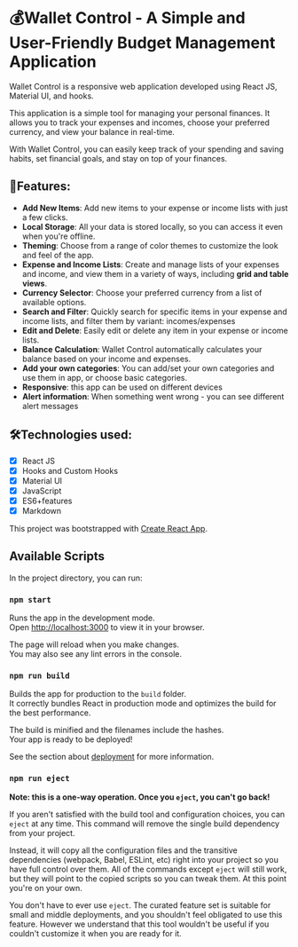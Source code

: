 # 💰Wallet Control - A Simple and User-Friendly Budget Management Application

Wallet Control is a responsive web application developed using React JS, Material UI, and hooks.

This application is a simple tool for managing your personal finances. It allows you to track your expenses and incomes, choose your preferred currency, and view your balance in real-time.

With Wallet Control, you can easily keep track of your spending and saving habits, set financial goals, and stay on top of your finances.



## 📌Features:

- **Add New Items**: Add new items to your expense or income lists with just a few clicks.
- **Local Storage**: All your data is stored locally, so you can access it even when you're offline.
- **Theming**: Choose from a range of color themes to customize the look and feel of the app.
- **Expense and Income Lists**: Create and manage lists of your expenses and income, and view them in a variety of ways, including **grid and table views**.
- **Currency Selector**: Choose your preferred currency from a list of available options.
- **Search and Filter**: Quickly search for specific items in your expense and income lists, and filter them by variant: incomes/expenses
- **Edit and Delete**: Easily edit or delete any item in your expense or income lists.
- **Balance Calculation**: Wallet Control automatically calculates your balance based on your income and expenses.
- **Add your own categories**: You can add/set your own categories and use them in app, or choose basic categories.
- **Responsive**: this app can be used on different devices
- **Alert information**: When something went wrong - you can see different alert messages

## 🛠️Technologies used:

- [x] React JS
- [x] Hooks and Custom Hooks
- [x] Material UI
- [x] JavaScript
- [x] ES6+features
- [x] Markdown

This project was bootstrapped with [Create React App](https://github.com/facebook/create-react-app).

## Available Scripts

In the project directory, you can run:

### `npm start`

Runs the app in the development mode.\
Open [http://localhost:3000](http://localhost:3000) to view it in your browser.

The page will reload when you make changes.\
You may also see any lint errors in the console.

<!-- ### `npm test`

Launches the test runner in the interactive watch mode.\
See the section about [running tests](https://facebook.github.io/create-react-app/docs/running-tests) for more information. -->

### `npm run build`

Builds the app for production to the `build` folder.\
It correctly bundles React in production mode and optimizes the build for the best performance.

The build is minified and the filenames include the hashes.\
Your app is ready to be deployed!

See the section about [deployment](https://facebook.github.io/create-react-app/docs/deployment) for more information.

### `npm run eject`

**Note: this is a one-way operation. Once you `eject`, you can't go back!**

If you aren't satisfied with the build tool and configuration choices, you can `eject` at any time. This command will remove the single build dependency from your project.

Instead, it will copy all the configuration files and the transitive dependencies (webpack, Babel, ESLint, etc) right into your project so you have full control over them. All of the commands except `eject` will still work, but they will point to the copied scripts so you can tweak them. At this point you're on your own.

You don't have to ever use `eject`. The curated feature set is suitable for small and middle deployments, and you shouldn't feel obligated to use this feature. However we understand that this tool wouldn't be useful if you couldn't customize it when you are ready for it.

